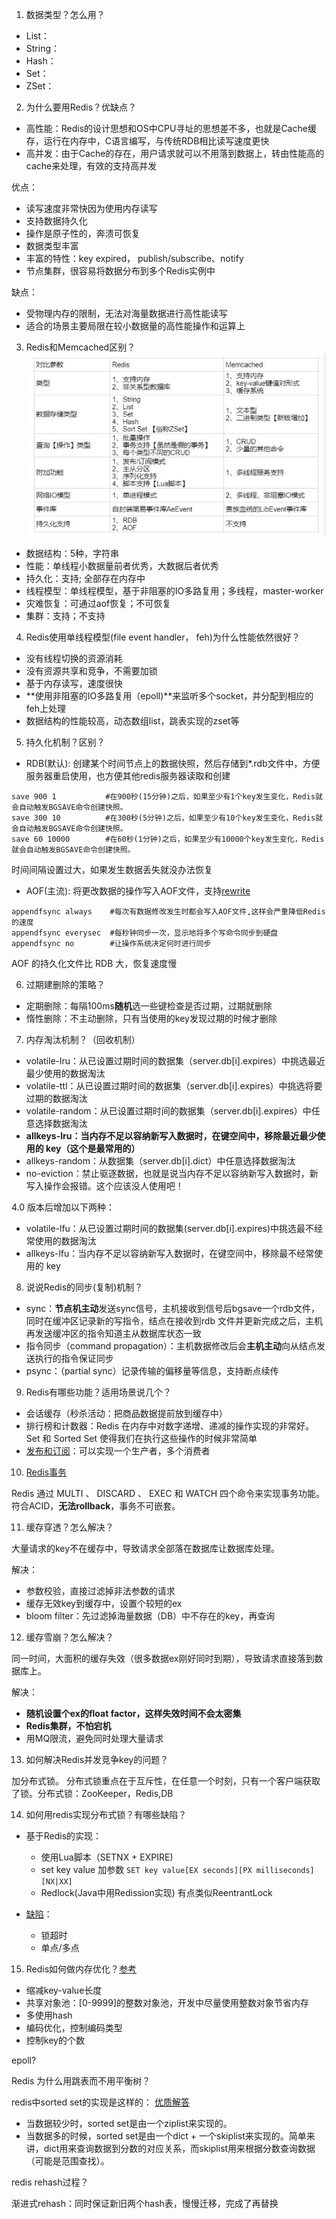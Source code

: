 1. 数据类型？怎么用？

- List：
- String：
- Hash：
- Set：
- ZSet：

2. 为什么要用Redis？优缺点？

- 高性能：Redis的设计思想和OS中CPU寻址的思想差不多，也就是Cache缓存，运行在内存中，C语言编写，与传统RDB相比读写速度更快
- 高并发：由于Cache的存在，用户请求就可以不用落到数据上，转由性能高的cache来处理，有效的支持高并发

优点：
- 读写速度非常快因为使用内存读写
- 支持数据持久化
- 操作是原子性的，奔溃可恢复
- 数据类型丰富
- 丰富的特性：key expired， publish/subscribe、notify
- 节点集群，很容易将数据分布到多个Redis实例中

缺点：
- 受物理内存的限制，无法对海量数据进行高性能读写
- 适合的场景主要局限在较小数据量的高性能操作和运算上

3. Redis和Memcached区别？![图](../images/redisMemchache.png)

- 数据结构：5种，字符串
- 性能：单线程小数据量前者优秀，大数据后者优秀
- 持久化：支持; 全部存在内存中
- 线程模型：单线程模型，基于非阻塞的IO多路复用；多线程，master-worker
- 灾难恢复：可通过aof恢复；不可恢复
- 集群：支持；不支持

4. Redis使用单线程模型(file event handler， feh)为什么性能依然很好？

- 没有线程切换的资源消耗
- 没有资源共享和竞争，不需要加锁
- 基于内存读写，速度很快
- **使用非阻塞的IO多路复用（epoll)**来监听多个socket，并分配到相应的feh上处理
- 数据结构的性能较高，动态数组list，跳表实现的zset等

5. 持久化机制？区别？

- RDB(默认):
创建某个时间节点上的数据快照，然后存储到*.rdb文件中，方便服务器重启使用，也方便其他redis服务器读取和创建
```config
save 900 1           #在900秒(15分钟)之后，如果至少有1个key发生变化，Redis就会自动触发BGSAVE命令创建快照。
save 300 10          #在300秒(5分钟)之后，如果至少有10个key发生变化，Redis就会自动触发BGSAVE命令创建快照。
save 60 10000        #在60秒(1分钟)之后，如果至少有10000个key发生变化，Redis就会自动触发BGSAVE命令创建快照。
```
时间间隔设置过大，如果发生数据丢失就没办法恢复

- AOF(主流):
将更改数据的操作写入AOF文件，支持[rewrite](https://snailclimb.gitee.io/javaguide/#/docs/database/Redis/redis-all?id=redis-%e6%8c%81%e4%b9%85%e5%8c%96%e6%9c%ba%e5%88%b6%e6%80%8e%e4%b9%88%e4%bf%9d%e8%af%81-redis-%e6%8c%82%e6%8e%89%e4%b9%8b%e5%90%8e%e5%86%8d%e9%87%8d%e5%90%af%e6%95%b0%e6%8d%ae%e5%8f%af%e4%bb%a5%e8%bf%9b%e8%a1%8c%e6%81%a2%e5%a4%8d)
```config
appendfsync always    #每次有数据修改发生时都会写入AOF文件,这样会严重降低Redis的速度
appendfsync everysec  #每秒钟同步一次，显示地将多个写命令同步到硬盘
appendfsync no        #让操作系统决定何时进行同步
```
AOF 的持久化文件比 RDB 大，恢复速度慢


6. 过期建删除的策略？

- 定期删除：每隔100ms**随机**选一些键检查是否过期，过期就删除
- 惰性删除：不主动删除，只有当使用的key发现过期的时候才删除

7. 内存淘汰机制？（回收机制）

- volatile-lru：从已设置过期时间的数据集（server.db[i].expires）中挑选最近最少使用的数据淘汰
- volatile-ttl：从已设置过期时间的数据集（server.db[i].expires）中挑选将要过期的数据淘汰
- volatile-random：从已设置过期时间的数据集（server.db[i].expires）中任意选择数据淘汰
- **allkeys-lru：当内存不足以容纳新写入数据时，在键空间中，移除最近最少使用的 key（这个是最常用的）**
- allkeys-random：从数据集（server.db[i].dict）中任意选择数据淘汰
- no-eviction：禁止驱逐数据，也就是说当内存不足以容纳新写入数据时，新写入操作会报错。这个应该没人使用吧！

4.0 版本后增加以下两种：
- volatile-lfu：从已设置过期时间的数据集(server.db[i].expires)中挑选最不经常使用的数据淘汰
- allkeys-lfu：当内存不足以容纳新写入数据时，在键空间中，移除最不经常使用的 key


8. 说说Redis的同步(复制)机制？

- sync：**节点机主动**发送sync信号，主机接收到信号后bgsave一个rdb文件，同时在缓冲区记录新的写指令，结点在接收到rdb
文件并更新完成之后，主机再发送缓冲区的指令知道主从数据库状态一致
- 指令同步（command propagation）：主机数据修改后会**主机主动**向从结点发送执行的指令保证同步
- psync：（partial sync）记录传输的偏移量等信息，支持断点续传

9. Redis有哪些功能？适用场景说几个？

- 会话缓存（秒杀活动：把商品数据提前放到缓存中）
- 排行榜和计数器：Redis 在内存中对数字递增、递减的操作实现的非常好。Set 和 Sorted Set 使得我们在执行这些操作的时候非常简单
- [发布和订阅](https://redisbook.readthedocs.io/en/latest/feature/pubsub.html)：可以实现一个生产者，多个消费者

10. [Redis事务](https://redisbook.readthedocs.io/en/latest/feature/transaction.html#id2)

Redis 通过 MULTI 、 DISCARD 、 EXEC 和 WATCH 四个命令来实现事务功能。
符合ACID，**无法rollback**，事务不可嵌套。

11. 缓存穿透？怎么解决？

大量请求的key不在缓存中，导致请求全部落在数据库让数据库处理。

解决：
- 参数校验，直接过滤掉非法参数的请求
- 缓存无效key到缓存中，设置个较短的ex
- bloom filter：先过滤掉海量数据（DB）中不存在的key，再查询

12. 缓存雪崩？怎么解决？

同一时间，大面积的缓存失效（很多数据ex刚好同时到期），导致请求直接落到数据库上。

解决：
- **随机设置个ex的float factor，这样失效时间不会太密集**
- **Redis集群，不怕宕机**
- 用MQ限流，避免同时处理大量请求

13. 如何解决Redis并发竞争key的问题？

加分布式锁。
分布式锁重点在于互斥性，在任意一个时刻，只有一个客户端获取了锁。分布式锁：ZooKeeper，Redis,DB

14. 如何用redis实现分布式锁？有哪些缺陷？

- 基于Redis的实现：
    - 使用Lua脚本（SETNX + EXPIRE)
    - set key value 加参数 `SET key value[EX seconds][PX milliseconds][NX|XX]`
    - Redlock(Java中用Redission实现) 有点类似ReentrantLock
    
- [缺陷](https://snailclimb.gitee.io/javaguide/#/docs/database/Redis/redis-collection/Redis(3)%E2%80%94%E2%80%94%E5%88%86%E5%B8%83%E5%BC%8F%E9%94%81%E6%B7%B1%E5%85%A5%E6%8E%A2%E7%A9%B6?id=redis-%e5%88%86%e5%b8%83%e5%bc%8f%e9%94%81%e7%9a%84%e9%97%ae%e9%a2%98)：
    - 锁超时
    - 单点/多点
    
15. Redis如何做内存优化？[参考](https://cloud.tencent.com/developer/article/1162213)

- 缩减key-value长度
- 共享对象池：[0-9999]的整数对象池，开发中尽量使用整数对象节省内存
- 多使用hash
- 编码优化，控制编码类型
- 控制key的个数
    
    
epoll?

Redis 为什么用跳表而不用平衡树？

redis中sorted set的实现是这样的：
  [优质解答](https://juejin.im/post/57fa935b0e3dd90057c50fbc#heading-1)
- 当数据较少时，sorted set是由一个ziplist来实现的。
- 当数据多的时候，sorted set是由一个dict + 一个skiplist来实现的。简单来讲，dict用来查询数据到分数的对应关系，而skiplist用来根据分数查询数据（可能是范围查找）。

redis rehash过程？

渐进式rehash：同时保证新旧两个hash表，慢慢迁移，完成了再替换 